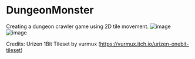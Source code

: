 # DungeonMonster
 Creating a dungeon crawler game using 2D tile movement.
 ![image](https://github.com/user-attachments/assets/d74c42cd-ec5f-4093-a7f1-ea2151265a73)
 ![image](https://github.com/user-attachments/assets/56150b57-72ca-41ab-9012-49e0d4011f13)



 Credits: Urizen 1Bit Tileset by vurmux (https://vurmux.itch.io/urizen-onebit-tileset)
